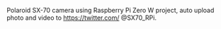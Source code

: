 Polaroid SX-70 camera using Raspberry Pi Zero W project, auto upload photo and video to https://twitter.com/ @SX70_RPi.
